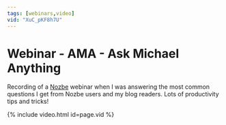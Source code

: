 ```yaml
---
tags: [webinars,video]
vid: "XuC_pKF8h7U"
---
```


# Webinar - AMA - Ask Michael Anything

Recording of a [Nozbe][n] webinar when I was answering the most common questions I get from Nozbe users and my blog readers. Lots of productivity tips and tricks!

{% include video.html id=page.vid %}

<!--More-->


[n]: https://michael.gratis/nozbe